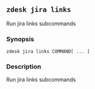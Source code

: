 ## `zdesk jira links`

Run jira links subcommands

### Synopsis

    zdesk jira links COMMAND[ ... ]

### Description

Run jira links subcommands


